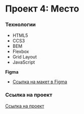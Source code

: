 
# Проект 4: Место

### Технологии
* HTML5
* CCS3
* BEM
* Flexbox
* Grid Layout
* JavaScript

**Figma**

* [Ссылка на макет в Figma](https://www.figma.com/file/StZjf8HnoeLdiXS7dYrLAh/JavaScript.-Sprint-4)

### Ссылка на проект

[Ссылка на проект](https://antb2142.github.io/mesto)

